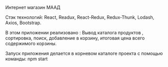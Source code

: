 Интернет магазин МААД


Стэк технологий: React, Readux, React-Redux, Redux-Thunk, Lodash, Axios, Bootstrap.




В этом приложении реализовано : Вывод каталога продуктов , сортировка, поиск, добавление в корзину, итоговая цена всего содержимого корзины.




Запуск приложения делается в корневом каталоге проекта с помощью команды: npm start
 

